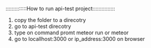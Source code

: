 ::::::::::::::How to run api-test project:::::::::::::::
1. copy the folder to a direcotry
2. go to api-test direcotry 
3. type on command promt meteor run or meteor
4. go to locallhost:3000 or ip_address:3000 on browser
  

